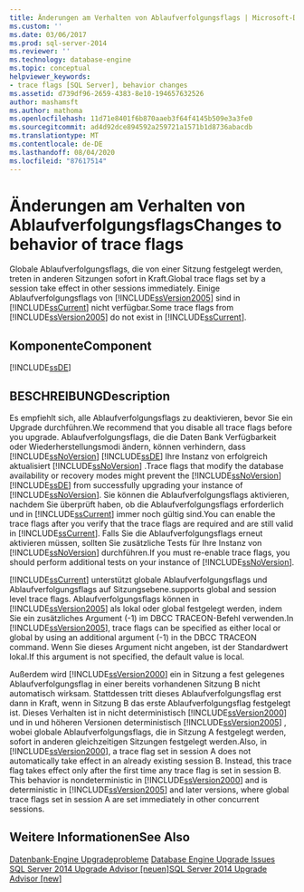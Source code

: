 ```yaml
---
title: Änderungen am Verhalten von Ablaufverfolgungsflags | Microsoft-Dokumentation
ms.custom: ''
ms.date: 03/06/2017
ms.prod: sql-server-2014
ms.reviewer: ''
ms.technology: database-engine
ms.topic: conceptual
helpviewer_keywords:
- trace flags [SQL Server], behavior changes
ms.assetid: d739df96-2659-4383-8e10-194657632526
author: mashamsft
ms.author: mathoma
ms.openlocfilehash: 11d71e8401f6b870aaeb3f64f4145b509e3a3fe0
ms.sourcegitcommit: ad4d92dce894592a259721a1571b1d8736abacdb
ms.translationtype: MT
ms.contentlocale: de-DE
ms.lasthandoff: 08/04/2020
ms.locfileid: "87617514"
---
```

# <a name="changes-to-behavior-of-trace-flags"></a><span data-ttu-id="cc77f-102">Änderungen am Verhalten von Ablaufverfolgungsflags</span><span class="sxs-lookup"><span data-stu-id="cc77f-102">Changes to behavior of trace flags</span></span>
  <span data-ttu-id="cc77f-103">Globale Ablaufverfolgungsflags, die von einer Sitzung festgelegt werden, treten in anderen Sitzungen sofort in Kraft.</span><span class="sxs-lookup"><span data-stu-id="cc77f-103">Global trace flags set by a session take effect in other sessions immediately.</span></span> <span data-ttu-id="cc77f-104">Einige Ablaufverfolgungsflags von [!INCLUDE[ssVersion2005](../../includes/ssversion2005-md.md)] sind in [!INCLUDE[ssCurrent](../../includes/sscurrent-md.md)] nicht verfügbar.</span><span class="sxs-lookup"><span data-stu-id="cc77f-104">Some trace flags from [!INCLUDE[ssVersion2005](../../includes/ssversion2005-md.md)] do not exist in [!INCLUDE[ssCurrent](../../includes/sscurrent-md.md)].</span></span>  
  
## <a name="component"></a><span data-ttu-id="cc77f-105">Komponente</span><span class="sxs-lookup"><span data-stu-id="cc77f-105">Component</span></span>  
 [!INCLUDE[ssDE](../../includes/ssde-md.md)]  
  
## <a name="description"></a><span data-ttu-id="cc77f-106">BESCHREIBUNG</span><span class="sxs-lookup"><span data-stu-id="cc77f-106">Description</span></span>  
 <span data-ttu-id="cc77f-107">Es empfiehlt sich, alle Ablaufverfolgungsflags zu deaktivieren, bevor Sie ein Upgrade durchführen.</span><span class="sxs-lookup"><span data-stu-id="cc77f-107">We recommend that you disable all trace flags before you upgrade.</span></span> <span data-ttu-id="cc77f-108">Ablaufverfolgungsflags, die die Daten Bank Verfügbarkeit oder Wiederherstellungsmodi ändern, können verhindern, dass [!INCLUDE[ssNoVersion](../../includes/ssnoversion-md.md)] [!INCLUDE[ssDE](../../includes/ssde-md.md)] Ihre Instanz von erfolgreich aktualisiert [!INCLUDE[ssNoVersion](../../includes/ssnoversion-md.md)] .</span><span class="sxs-lookup"><span data-stu-id="cc77f-108">Trace flags that modify the database availability or recovery modes might prevent the [!INCLUDE[ssNoVersion](../../includes/ssnoversion-md.md)][!INCLUDE[ssDE](../../includes/ssde-md.md)] from successfully upgrading your instance of [!INCLUDE[ssNoVersion](../../includes/ssnoversion-md.md)].</span></span> <span data-ttu-id="cc77f-109">Sie können die Ablaufverfolgungsflags aktivieren, nachdem Sie überprüft haben, ob die Ablaufverfolgungsflags erforderlich und in [!INCLUDE[ssCurrent](../../includes/sscurrent-md.md)] immer noch gültig sind.</span><span class="sxs-lookup"><span data-stu-id="cc77f-109">You can enable the trace flags after you verify that the trace flags are required and are still valid in [!INCLUDE[ssCurrent](../../includes/sscurrent-md.md)].</span></span> <span data-ttu-id="cc77f-110">Falls Sie die Ablaufverfolgungsflags erneut aktivieren müssen, sollten Sie zusätzliche Tests für Ihre Instanz von [!INCLUDE[ssNoVersion](../../includes/ssnoversion-md.md)] durchführen.</span><span class="sxs-lookup"><span data-stu-id="cc77f-110">If you must re-enable trace flags, you should perform additional tests on your instance of [!INCLUDE[ssNoVersion](../../includes/ssnoversion-md.md)].</span></span>  
  
 [!INCLUDE[ssCurrent](../../includes/sscurrent-md.md)] <span data-ttu-id="cc77f-111">unterstützt globale Ablaufverfolgungsflags und Ablaufverfolgungsflags auf Sitzungsebene.</span><span class="sxs-lookup"><span data-stu-id="cc77f-111">supports global and session level trace flags.</span></span> <span data-ttu-id="cc77f-112">Ablaufverfolgungsflags können in [!INCLUDE[ssVersion2005](../../includes/ssversion2005-md.md)] als lokal oder global festgelegt werden, indem Sie ein zusätzliches Argument (-1) im DBCC TRACEON-Befehl verwenden.</span><span class="sxs-lookup"><span data-stu-id="cc77f-112">In [!INCLUDE[ssVersion2005](../../includes/ssversion2005-md.md)], trace flags can be specified as either local or global by using an additional argument (-1) in the DBCC TRACEON command.</span></span> <span data-ttu-id="cc77f-113">Wenn Sie dieses Argument nicht angeben, ist der Standardwert lokal.</span><span class="sxs-lookup"><span data-stu-id="cc77f-113">If this argument is not specified, the default value is local.</span></span>  
  
 <span data-ttu-id="cc77f-114">Außerdem wird [!INCLUDE[ssVersion2000](../../includes/ssversion2000-md.md)] ein in Sitzung a fest gelegenes Ablaufverfolgungsflag in einer bereits vorhandenen Sitzung B nicht automatisch wirksam. Stattdessen tritt dieses Ablaufverfolgungsflag erst dann in Kraft, wenn in Sitzung B das erste Ablaufverfolgungsflag festgelegt ist. Dieses Verhalten ist in nicht deterministisch [!INCLUDE[ssVersion2000](../../includes/ssversion2000-md.md)] und in und höheren Versionen deterministisch [!INCLUDE[ssVersion2005](../../includes/ssversion2005-md.md)] , wobei globale Ablaufverfolgungsflags, die in Sitzung A festgelegt werden, sofort in anderen gleichzeitigen Sitzungen festgelegt werden.</span><span class="sxs-lookup"><span data-stu-id="cc77f-114">Also, in [!INCLUDE[ssVersion2000](../../includes/ssversion2000-md.md)], a trace flag set in session A does not automatically take effect in an already existing session B. Instead, this trace flag takes effect only after the first time any trace flag is set in session B. This behavior is nondeterministic in [!INCLUDE[ssVersion2000](../../includes/ssversion2000-md.md)] and is deterministic in [!INCLUDE[ssVersion2005](../../includes/ssversion2005-md.md)] and later versions, where global trace flags set in session A are set immediately in other concurrent sessions.</span></span>  
  
## <a name="see-also"></a><span data-ttu-id="cc77f-115">Weitere Informationen</span><span class="sxs-lookup"><span data-stu-id="cc77f-115">See Also</span></span>  
 <span data-ttu-id="cc77f-116">[Datenbank-Engine Upgradeprobleme](../../../2014/sql-server/install/database-engine-upgrade-issues.md) </span><span class="sxs-lookup"><span data-stu-id="cc77f-116">[Database Engine Upgrade Issues](../../../2014/sql-server/install/database-engine-upgrade-issues.md) </span></span>  
 [<span data-ttu-id="cc77f-117">SQL Server 2014 Upgrade Advisor &#91;neuen&#93;</span><span class="sxs-lookup"><span data-stu-id="cc77f-117">SQL Server 2014 Upgrade Advisor &#91;new&#93;</span></span>](sql-server-2014-upgrade-advisor.md)  
  
  
